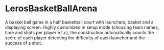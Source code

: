 # LerosBasketBallArena
A basket ball game in a half basketball court with launchers, basket and a displaying screen. Highly customized in setup mode (choosing team names, time and shots per player e.t.c), the construction automatically counts the score of each player detecting the difficulty of each launcher and the success of a shot.

